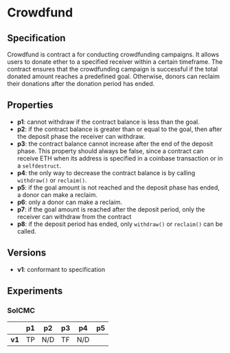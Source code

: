 # Crowdfund

## Specification

Crowdfund is contract a for conducting crowdfunding campaigns. It allows users
to donate ether to a specified receiver within a certain timeframe. The
contract ensures that the crowdfunding campaign is successful if the total
donated amount reaches a predefined goal. Otherwise, donors can reclaim their
donations after the donation period has ended.

## Properties

- **p1**: cannot withdraw if the contract balance is less than the goal.
- **p2**: if the contract balance is greater than or equal to the goal, then
  after the deposit phase the receiver can withdraw.
- **p3**: the contract balance cannot increase after the end of the deposit
  phase. This property should always be false, since a contract can receive ETH
  when its address is specified in a coinbase transaction or in a `selfdestruct`.
- **p4**: the only way to decrease the contract balance is by calling
  `withdraw()` or `reclaim()`.
- **p5**: if the goal amount is not reached and the deposit phase has ended, a donor can make a reclaim.
- **p6**: only a donor can make a reclaim.
- **p7**: if the goal amount is reached after the deposit period, only the receiver can withdraw from the contract
- **p8**: if the deposit period has ended, only `withdraw()` or `reclaim()` can be called.

## Versions

- **v1**: conformant to specification

## Experiments

### SolCMC

|        | p1  | p2  | p3  | p4  | p5  |
| ------ | --- | --- | --- | --- | --- |
| **v1** | TP  | N/D | TF  | N/D |
